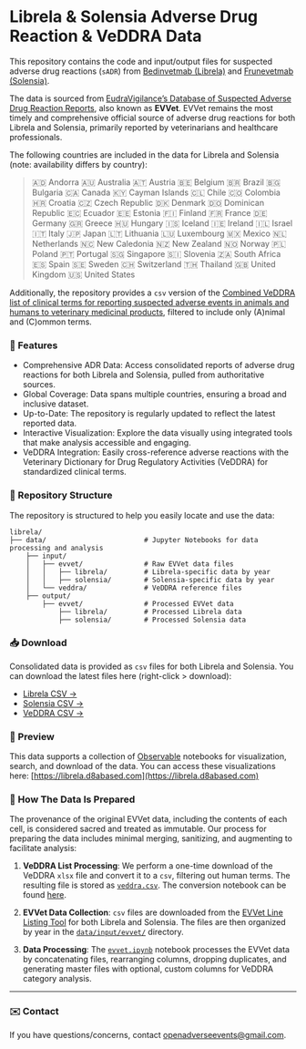 # Librela & Solensia Adverse Drug Reaction & VeDDRA Data

This repository contains the code and input/output files for suspected adverse drug reactions (`sADR`) from [Bedinvetmab (Librela)](https://en.wikipedia.org/wiki/Bedinvetmab) and [Frunevetmab (Solensia)](https://en.wikipedia.org/wiki/Frunevetmab).

The data is sourced from [EudraVigilance’s Database of Suspected Adverse Drug Reaction Reports](https://www.adrreports.eu/vet/en/index.html), also known as **EVVet**. EVVet remains the most timely and comprehensive official source of adverse drug reactions for both Librela and Solensia, primarily reported by veterinarians and healthcare professionals.

The following countries are included in the data for Librela and Solensia (note: availability differs by country):
> 🇦🇩 Andorra 🇦🇺 Australia 🇦🇹 Austria 🇧🇪 Belgium 🇧🇷 Brazil 🇧🇬 Bulgaria 🇨🇦 Canada 🇰🇾 Cayman Islands 🇨🇱 Chile 🇨🇴 Colombia 🇭🇷 Croatia 🇨🇿 Czech Republic 🇩🇰 Denmark 🇩🇴 Dominican Republic 🇪🇨 Ecuador 🇪🇪 Estonia 🇫🇮 Finland 🇫🇷 France 🇩🇪 Germany 🇬🇷 Greece 🇭🇺 Hungary 🇮🇸 Iceland 🇮🇪 Ireland 🇮🇱 Israel 🇮🇹 Italy 🇯🇵 Japan 🇱🇹 Lithuania 🇱🇺 Luxembourg 🇲🇽 Mexico 🇳🇱 Netherlands 🇳🇨 New Caledonia 🇳🇿 New Zealand 🇳🇴 Norway 🇵🇱 Poland 🇵🇹 Portugal 🇸🇬 Singapore 🇸🇮 Slovenia 🇿🇦 South Africa 🇪🇸 Spain 🇸🇪 Sweden 🇨🇭 Switzerland 🇹🇭 Thailand 🇬🇧 United Kingdom 🇺🇸 United States

Additionally, the repository provides a `csv` version of the [Combined VeDDRA list of clinical terms for reporting suspected adverse events in animals and humans to veterinary medicinal products](https://www.ema.europa.eu/en/documents/regulatory-procedural-guideline/combined-veterinary-dictionary-drug-regulatory-activities-veddra-list-clinical-terms-reporting-suspected-adverse-events-animals-and-humans-veterinary-medicinal-products_en.pdf), filtered to include only (A)nimal and (C)ommon terms.

### 🌟 Features

- Comprehensive ADR Data: Access consolidated reports of adverse drug reactions for both Librela and Solensia, pulled from authoritative sources.
- Global Coverage: Data spans multiple countries, ensuring a broad and inclusive dataset.
- Up-to-Date: The repository is regularly updated to reflect the latest reported data.
- Interactive Visualization: Explore the data visually using integrated tools that make analysis accessible and engaging.
- VeDDRA Integration: Easily cross-reference adverse reactions with the Veterinary Dictionary for Drug Regulatory Activities (VeDDRA) for standardized clinical terms.

### 📂 Repository Structure

The repository is structured to help you easily locate and use the data:

```
librela/                        
├── data/                        # Jupyter Notebooks for data processing and analysis
    ├── input/
    │   ├── evvet/               # Raw EVVet data files
    │   │   ├── librela/         # Librela-specific data by year
    │   │   ├── solensia/        # Solensia-specific data by year
    │   └── veddra/              # VeDDRA reference files
    ├── output/
        ├── evvet/               # Processed EVVet data
            ├── librela/         # Processed Librela data
            ├── solensia/        # Processed Solensia data

```


### 📥 Download

Consolidated data is provided as `csv` files for both Librela and Solensia. You can download the latest files here (right-click > download):

- [Librela CSV →](https://github.com/d8abased/librela/raw/main/data/output/evvet/librela.csv)
- [Solensia CSV →](https://github.com/d8abased/librela/raw/main/data/output/evvet/solensia.csv)
- [VeDDRA CSV →](https://github.com/d8abased/librela/raw/main/data/output/veddra.csv)


### 👀 Preview

This data supports a collection of [Observable](https://observablehq.com/) notebooks for visualization, search, and download of the data. You can access these visualizations here: [https://librela.d8abased.com](https://librela.d8abased.com)

### 🍳 How The Data Is Prepared

The provenance of the original EVVet data, including the contents of each cell, is considered sacred and treated as immutable. Our process for preparing the data includes minimal merging, sanitizing, and augmenting to facilitate analysis:

1. **VeDDRA List Processing**: We perform a one-time download of the VeDDRA `xlsx` file and convert it to a `csv`, filtering out human terms. The resulting file is stored as [`veddra.csv`](https://github.com/d8abased/librela/raw/main/data/output/veddra.csv). The conversion notebook can be found [here](https://github.com/d8abased/librela/blob/main/data/veddra.ipynb).

2. **EVVet Data Collection**: `csv` files are downloaded from the [EVVet Line Listing Tool](https://dap.ema.europa.eu/analytics/saw.dll?Dashboard&PortalPath=%2Fshared%2FEVVET3%20PW%20NEW%2FDashboards%2FPublic%20Reports%2FPWS%2FPWS%2EReports&P1=dashboard&Action=Navigate&col1=%22Product%22.%22Product%20ShortName%22&val1=%22LIBRELA%22&psa1=%22EVVET3%20PR%20NEW%22&var2=dashboard.variables%5B%27product%27%5D&cov2=%22Product%22.%22Product%20ShortName%22&val2=%22LIBRELA%22&psa2=%22EVVET3%20PR%20NEW%22) for both Librela and Solensia. The files are then organized by year in the [`data/input/evvet/`](https://github.com/d8abased/librela/tree/main/data/input/evvet) directory.

3. **Data Processing**: The [`evvet.ipynb`](https://github.com/d8abased/librela/blob/main/data/evvet.ipynb) notebook processes the EVVet data by concatenating files, rearranging columns, dropping duplicates, and generating master files with optional, custom columns for VeDDRA category analysis.

---

### ✉️ Contact  

If you have questions/concerns, contact [openadverseevents@gmail.com](mailto:openadverseevents@gmail.com). 
